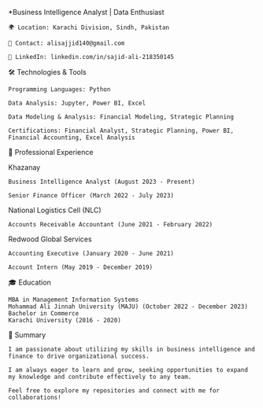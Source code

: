 *Business Intelligence Analyst | Data Enthusiast

    🌍 Location: Karachi Division, Sindh, Pakistan

    📧 Contact: alisajjid140@gmail.com

    🔗 LinkedIn: linkedin.com/in/sajid-ali-218350145

🛠️ Technologies & Tools
    
    Programming Languages: Python
    
    Data Analysis: Jupyter, Power BI, Excel
    
    Data Modeling & Analysis: Financial Modeling, Strategic Planning
    
    Certifications: Financial Analyst, Strategic Planning, Power BI, Financial Accounting, Excel Analysis

💼 Professional Experience

Khazanay
    
    Business Intelligence Analyst (August 2023 - Present)
    
    Senior Finance Officer (March 2022 - July 2023)

National Logistics Cell (NLC)
      
    Accounts Receivable Accountant (June 2021 - February 2022)

Redwood Global Services
   
    Accounting Executive (January 2020 - June 2021)
   
    Account Intern (May 2019 - December 2019)

🎓 Education
     
    MBA in Management Information Systems
    Mohammad Ali Jinnah University (MAJU) (October 2022 - December 2023)
    Bachelor in Commerce
    Karachi University (2016 - 2020)


📝 Summary
 
    I am passionate about utilizing my skills in business intelligence and finance to drive organizational success. 
  
    I am always eager to learn and grow, seeking opportunities to expand my knowledge and contribute effectively to any team.
  
    Feel free to explore my repositories and connect with me for collaborations!

<!---
SajjidAli1998/SajjidAli1998 is a ✨ special ✨ repository because its `README.md` (this file) appears on your GitHub profile.
You can click the Preview link to take a look at your changes.
--->
